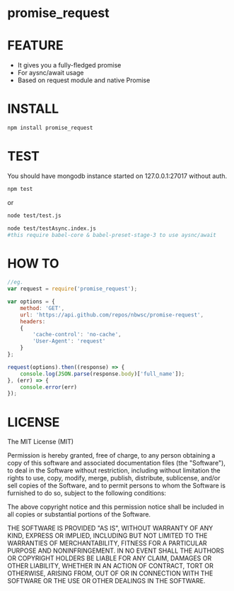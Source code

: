 # promise_request



FEATURE
===========
* It gives you a fully-fledged promise
* For aysnc/await usage
* Based on request module and native Promise

INSTALL
===========
```bash
npm install promise_request
```
TEST
===========

You should have mongodb instance started on 127.0.0.1:27017 without auth.
```bash
npm test
```
or
```bash
node test/test.js

node test/testAsync.index.js
#this require babel-core & babel-preset-stage-3 to use aysnc/await
```
HOW TO
===========
```javascript
//eg.
var request = require('promise_request');

var options = {
    method: 'GET',
    url: 'https://api.github.com/repos/nbwsc/promise-request',
    headers:
    {
        'cache-control': 'no-cache',
        'User-Agent': 'request'
    }
};

request(options).then((response) => {
    console.log(JSON.parse(response.body)['full_name']);
}, (err) => {
    console.error(err)
});

```


LICENSE
===========
The MIT License (MIT)

Permission is hereby granted, free of charge, to any person obtaining a copy of this software and associated documentation files (the "Software"), to deal in the Software without restriction, including without limitation the rights to use, copy, modify, merge, publish, distribute, sublicense, and/or sell copies of the Software, and to permit persons to whom the Software is furnished to do so, subject to the following conditions:

The above copyright notice and this permission notice shall be included in all copies or substantial portions of the Software.

THE SOFTWARE IS PROVIDED "AS IS", WITHOUT WARRANTY OF ANY KIND, EXPRESS OR IMPLIED, INCLUDING BUT NOT LIMITED TO THE WARRANTIES OF MERCHANTABILITY, FITNESS FOR A PARTICULAR PURPOSE AND NONINFRINGEMENT. IN NO EVENT SHALL THE AUTHORS OR COPYRIGHT HOLDERS BE LIABLE FOR ANY CLAIM, DAMAGES OR OTHER LIABILITY, WHETHER IN AN ACTION OF CONTRACT, TORT OR OTHERWISE, ARISING FROM, OUT OF OR IN CONNECTION WITH THE SOFTWARE OR THE USE OR OTHER DEALINGS IN THE SOFTWARE.
